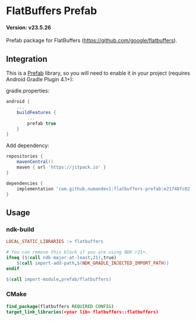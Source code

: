 # FlatBuffers Prefab

#### Version: v23.5.26

Prefab package for FlatBuffers (https://github.com/google/flatbuffers).

## Integration

This is a [Prefab](https://google.github.io/prefab/) library, so you will need to enable it in your project (requires Android Gradle Plugin 4.1+):

gradle.properties:

```gradle
android {
    ...
    buildFeatures {
        ...
        prefab true
    }
}
```

Add dependency:

```gradle
repositories {
    mavenCentral()
    maven { url 'https://jitpack.io' }
}

dependencies {
    implementation 'com.github.numandev1:flatbuffers-prefab:e21748fc02'
}
```

## Usage

### ndk-build

```makefile
LOCAL_STATIC_LIBRARIES := flatbuffers

# You can remove this block if you are using NDK r21+.
ifneq ($(call ndk-major-at-least,21),true)
    $(call import-add-path,$(NDK_GRADLE_INJECTED_IMPORT_PATH))
endif

$(call import-module,prefab/flatbuffers)
```

### CMake

```cmake
find_package(flatbuffers REQUIRED CONFIG)
target_link_libraries(<your lib> flatbuffers::flatbuffers)
```
